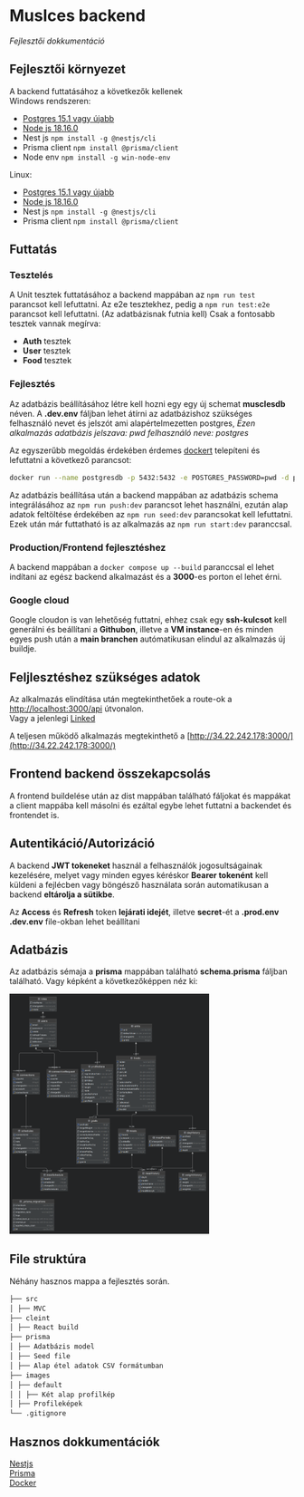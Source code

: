 

# Muslces backend
*Fejlesztői dokkumentáció*

## Fejlesztői környezet
A backend futtatásához a következők kellenek  
Windows rendszeren:

- [Postgres 15.1 vagy újabb](https://www.postgresql.org/download/)
- [Node js 18.16.0](https://nodejs.org/en/download)
- Nest js `npm install -g @nestjs/cli`
- Prisma client `npm install @prisma/client`
- Node env `npm install -g win-node-env`

Linux:
- [Postgres 15.1 vagy újabb](https://www.postgresql.org/download/)
- [Node js 18.16.0](https://nodejs.org/en/download)
- Nest js `npm install -g @nestjs/cli`
- Prisma client `npm install @prisma/client`

## Futtatás

### Tesztelés

A Unit tesztek futtatásához a backend mappában az `npm run test` parancsot kell lefuttatni.
Az e2e tesztekhez, pedig a `npm run test:e2e` parancsot kell lefuttatni. (Az adatbázisnak futnia kell)
Csak a fontosabb tesztek vannak megírva:
- **Auth** tesztek
- **User** tesztek
- **Food** tesztek

### Fejlesztés
Az adatbázis beállításához létre kell hozni egy egy új schemat **musclesdb** néven. A **.dev.env** fáljban lehet átírni az adatbázishoz szükséges felhasználó nevet és jelszót ami alapértelmezetten postgres, *Ezen alkalmazás adatbázis jelszava: pwd felhasználó neve: postgres*

Az egyszerűbb megoldás érdekében érdemes [dockert](https://www.docker.com/products/docker-desktop/) telepíteni és lefuttatni a következő parancsot:
```bash  
docker run --name postgresdb -p 5432:5432 -e POSTGRES_PASSWORD=pwd -d postgres  
```

Az adatbázis beállítása után a backend mappában az adatbázis schema integrálásához az `npm run push:dev` parancsot lehet használni, ezután alap adatok feltöltése érdekében az `npm run seed:dev` parancsokat kell lefuttatni.  
Ezek után már futtatható is az alkalmazás az `npm run start:dev` paranccsal.

### Production/Frontend fejlesztéshez

A backend mappában a `docker compose up --build` paranccsal el lehet indítani az egész backend alkalmazást és a **3000**-es porton el lehet érni.

### Google cloud

Google cloudon is van lehetőség futtatni, ehhez csak egy **ssh-kulcsot** kell generálni és beállítani a **Githubon**, illetve a **VM instance**-en és minden egyes push után a **main branchen** autómatikusan elindul az alkalmazás új buildje.

## Feljlesztéshez szükséges adatok
Az alkalmazás elindítása után megtekinthetőek a route-ok a [http://localhost:3000/api](http://localhost:3000/api) útvonalon.  
Vagy a jelenlegi [Linked](http://34.22.242.178:3000/api)

A teljesen működő alkalmazás megtekinthető a [http://34.22.242.178:3000/](http://34.22.242.178:3000/)

## Frontend backend összekapcsolás
A frontend buildelése után az dist mappában található fáljokat és mappákat a client mappába kell másolni és ezáltal egybe lehet futtatni a backendet és frontendet is.


## Autentikáció/Autorizáció

A backend **JWT tokeneket** használ a felhasználók jogosultságainak kezelésére, melyet vagy minden egyes kéréskor **Bearer tokenént** kell küldeni a fejlécben vagy böngésző használata során automatikusan a backend **eltárolja a sütikbe**.

Az **Access** és **Refresh** token **lejárati idejét**, illetve **secret**-ét a **.prod.env** **.dev.env** file-okban lehet beállítani


## Adatbázis

Az adatbázis sémaja a **prisma** mappában található **schema.prisma** fáljban található.
Vagy képként a következőképpen néz ki:

<img src="../musclesdb.png" alt="../muscles.png" style="width: 70%; height: 70%" >

## File struktúra

Néhány hasznos mappa a fejlesztés során.

```markdown  
├── src  
│ ├── MVC  
├── cleint  
│ ├── React build  
├── prisma  
│ ├── Adatbázis model  
│ ├── Seed file  
│ ├── Alap étel adatok CSV formátumban  
├── images  
│ ├── default  
│ │ ├── Két alap profilkép  
│ ├── Profileképek  
└── .gitignore  
```  

## Hasznos dokkumentációk
[Nestjs](https://docs.nestjs.com/)  
[Prisma](https://www.prisma.io/)  
[Docker](https://docs.docker.com/)
